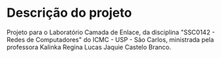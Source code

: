 # Descrição do projeto
Projeto para o Laboratório Camada de Enlace, da disciplina "SSC0142 - Redes de Computadores" do ICMC - USP - São Carlos, ministrada pela professora Kalinka Regina Lucas Jaquie Castelo Branco.
